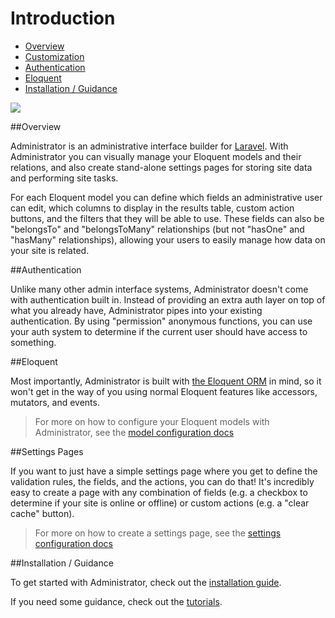 # Introduction

- [Overview](#overview)
- [Customization](#customization)
- [Authentication](#authentication)
- [Eloquent](#eloquent)
- [Installation / Guidance](#installation-guidance)

<img src="https://raw.github.com/FrozenNode/Laravel-Administrator/master/examples/images/overview.jpg" />

<a name="overview"></a>
##Overview

Administrator is an administrative interface builder for [Laravel](http://laravel.com). With Administrator you can visually manage your Eloquent models and their relations, and also create stand-alone settings pages for storing site data and performing site tasks.

For each Eloquent model you can define which fields an administrative user can edit, which columns to display in the results table, custom action buttons, and the filters that they will be able to use. These fields can also be "belongsTo" and "belongsToMany" relationships (but not "hasOne" and "hasMany" relationships), allowing your users to easily manage how data on your site is related.


<a name="authentication"></a>
##Authentication

Unlike many other admin interface systems, Administrator doesn't come with authentication built in. Instead of providing an extra auth layer on top of what you already have, Administrator pipes into your existing authentication. By using "permission" anonymous functions, you can use your auth system to determine if the current user should have access to something.


<a name="eloquent"></a>
##Eloquent

Most importantly, Administrator is built with [the Eloquent ORM](http://laravel.com/docs/eloquent) in mind, so it won't get in the way of you using normal Eloquent features like accessors, mutators, and events.

> For more on how to configure your Eloquent models with Administrator, see the [model configuration docs](/docs/model-configuration)


<a name="settings-pages"></a>
##Settings Pages

If you want to just have a simple settings page where you get to define the validation rules, the fields, and the actions, you can do that! It's incredibly easy to create a page with any combination of fields (e.g. a checkbox to determine if your site is online or offline) or custom actions (e.g. a "clear cache" button).

> For more on how to create a settings page, see the [settings configuration docs](/docs/settings-configuration)


<a name="installation-guidance"></a>
##Installation / Guidance

To get started with Administrator, check out the [installation guide](/docs/installation).

If you need some guidance, check out the [tutorials](/docs/tutorials).
